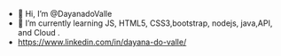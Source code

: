 - 👋 Hi, I’m @DayanadoValle
- 🌱 I’m currently learning JS, HTML5, CSS3,bootstrap, nodejs, java,API, and Cloud .
- https://www.linkedin.com/in/dayana-do-valle/
